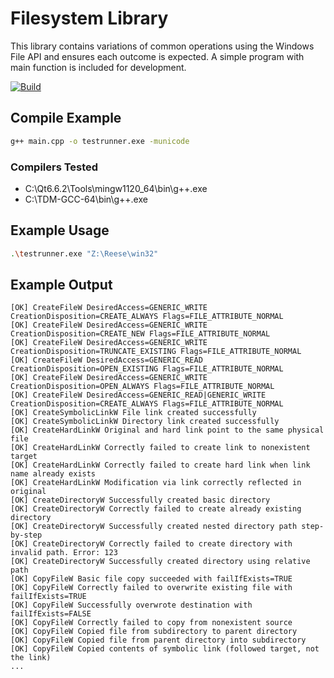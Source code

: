 # Filesystem Library

This library contains variations of common operations using the Windows File API and ensures each outcome is expected. A simple program with main function is included for development.

[![Build](https://github.com/hktzvi/libfs/actions/workflows/main-push.yml/badge.svg)](https://github.com/hktzvi/libfs/actions/workflows/main-push.yml)

## Compile Example

```bash
g++ main.cpp -o testrunner.exe -municode
```

### Compilers Tested

- C:\Qt6.6.2\Tools\mingw1120_64\bin\g++.exe
- C:\TDM-GCC-64\bin\g++.exe

## Example Usage

```bash
.\testrunner.exe "Z:\Reese\win32"
```

## Example Output

```text
[OK] CreateFileW DesiredAccess=GENERIC_WRITE CreationDisposition=CREATE_ALWAYS Flags=FILE_ATTRIBUTE_NORMAL    
[OK] CreateFileW DesiredAccess=GENERIC_WRITE CreationDisposition=CREATE_NEW Flags=FILE_ATTRIBUTE_NORMAL       
[OK] CreateFileW DesiredAccess=GENERIC_WRITE CreationDisposition=TRUNCATE_EXISTING Flags=FILE_ATTRIBUTE_NORMAL
[OK] CreateFileW DesiredAccess=GENERIC_READ CreationDisposition=OPEN_EXISTING Flags=FILE_ATTRIBUTE_NORMAL     
[OK] CreateFileW DesiredAccess=GENERIC_WRITE CreationDisposition=OPEN_ALWAYS Flags=FILE_ATTRIBUTE_NORMAL      
[OK] CreateFileW DesiredAccess=GENERIC_READ|GENERIC_WRITE CreationDisposition=CREATE_ALWAYS Flags=FILE_ATTRIBUTE_NORMAL
[OK] CreateSymbolicLinkW File link created successfully
[OK] CreateSymbolicLinkW Directory link created successfully
[OK] CreateHardLinkW Original and hard link point to the same physical file
[OK] CreateHardLinkW Correctly failed to create link to nonexistent target
[OK] CreateHardLinkW Correctly failed to create hard link when link name already exists
[OK] CreateHardLinkW Modification via link correctly reflected in original
[OK] CreateDirectoryW Successfully created basic directory
[OK] CreateDirectoryW Correctly failed to create already existing directory
[OK] CreateDirectoryW Successfully created nested directory path step-by-step
[OK] CreateDirectoryW Correctly failed to create directory with invalid path. Error: 123
[OK] CreateDirectoryW Successfully created directory using relative path
[OK] CopyFileW Basic file copy succeeded with failIfExists=TRUE
[OK] CopyFileW Correctly failed to overwrite existing file with failIfExists=TRUE
[OK] CopyFileW Successfully overwrote destination with failIfExists=FALSE        
[OK] CopyFileW Correctly failed to copy from nonexistent source
[OK] CopyFileW Copied file from subdirectory to parent directory
[OK] CopyFileW Copied file from parent directory into subdirectory
[OK] CopyFileW Copied contents of symbolic link (followed target, not the link)
...
